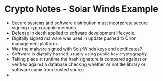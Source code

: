 # Crypto Notes - Solar Winds Example

- Secure systems and software distribution must incorporate secure signing cryptographic methods.
- Defense in depth applied to software development life cycle.
- Digitally signed malware was used in update pushed to Orion management platform.
- Was the malware signed with SolarWinds keys and certificates?
- Software is digitally hashed usually using public key cryptography. 
- Taking place at runtime the hash signature is compared against or verified against a database checking whether or not the library or software came from trusted source.
- 